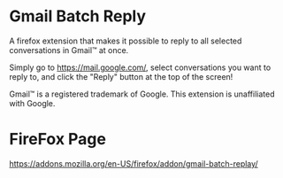 # Gmail Batch Reply
A firefox extension that makes it possible to reply to all selected conversations in Gmail™ at once.

Simply go to https://mail.google.com/, select conversations you want to reply to, and click the "Reply" button at the top of the screen!

Gmail™ is a registered trademark of Google. This extension is unaffiliated with Google.

# FireFox Page
https://addons.mozilla.org/en-US/firefox/addon/gmail-batch-replay/
